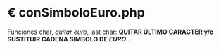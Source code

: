 # € conSimboloEuro.php
Funciones char, *quitar euro*, last char: **QUITAR ÚLTIMO CARACTER y/o SUSTITUIR CADENA SIMBOLO DE *EURO***..
